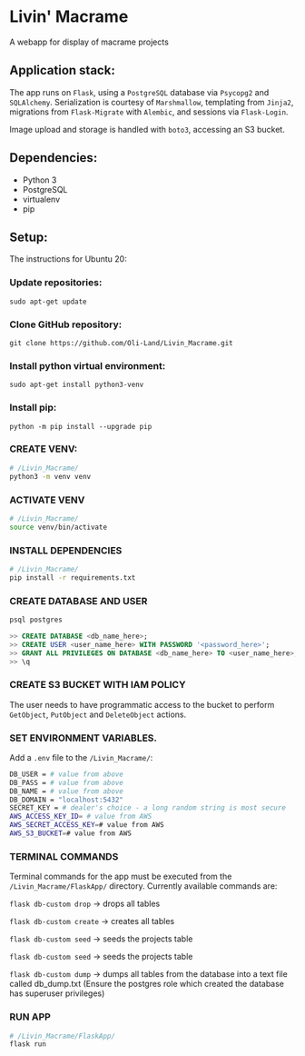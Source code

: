 # Livin' Macrame
A webapp for display of macrame projects


## Application stack:

The app runs on `Flask`, using a `PostgreSQL` database via `Psycopg2` and `SQLAlchemy`. Serialization is courtesy of `Marshmallow`, templating from `Jinja2`, migrations from `Flask-Migrate` with `Alembic`, and sessions via `Flask-Login`.

Image upload and storage is handled with `boto3`, accessing an S3 bucket.


## Dependencies:
* Python 3
* PostgreSQL
* virtualenv
* pip

## Setup:

The instructions for Ubuntu 20:

### Update repositories:

```sudo apt-get update```

### Clone GitHub repository: 

```git clone https://github.com/Oli-Land/Livin_Macrame.git ```

### Install python virtual environment: 

```sudo apt-get install python3-venv```

### Install pip: 

```python -m pip install --upgrade pip```


### CREATE VENV:
```bash
# /Livin_Macrame/
python3 -m venv venv
```

### ACTIVATE VENV
```bash
# /Livin_Macrame/
source venv/bin/activate
```

### INSTALL DEPENDENCIES
```bash
# /Livin_Macrame/
pip install -r requirements.txt
```

### CREATE DATABASE AND USER
```SQL
psql postgres

>> CREATE DATABASE <db_name_here>;
>> CREATE USER <user_name_here> WITH PASSWORD '<password_here>';
>> GRANT ALL PRIVILEGES ON DATABASE <db_name_here> TO <user_name_here>;
>> \q
```

### CREATE S3 BUCKET WITH IAM POLICY
The user needs to have programmatic access to the bucket to perform `GetObject`, `PutObject` and `DeleteObject` actions.

### SET ENVIRONMENT VARIABLES. 
Add a `.env` file to the `/Livin_Macrame/`:
```bash
DB_USER = # value from above
DB_PASS = # value from above
DB_NAME = # value from above
DB_DOMAIN = "localhost:5432"
SECRET_KEY = # dealer's choice - a long random string is most secure
AWS_ACCESS_KEY_ID= # value from AWS
AWS_SECRET_ACCESS_KEY=# value from AWS
AWS_S3_BUCKET=# value from AWS
```

### TERMINAL COMMANDS

Terminal commands for the app must be executed from the `/Livin_Macrame/FlaskApp/` directory. Currently available commands are:

`flask db-custom drop` -> drops all tables

`flask db-custom create` -> creates all tables

`flask db-custom seed` -> seeds the projects table

`flask db-custom seed` -> seeds the projects table

`flask db-custom dump` -> dumps all tables from the database into a text file called db_dump.txt (Ensure the postgres role which created the database has superuser privileges)


### RUN APP 
```bash
# /Livin_Macrame/FlaskApp/
flask run
``` 
